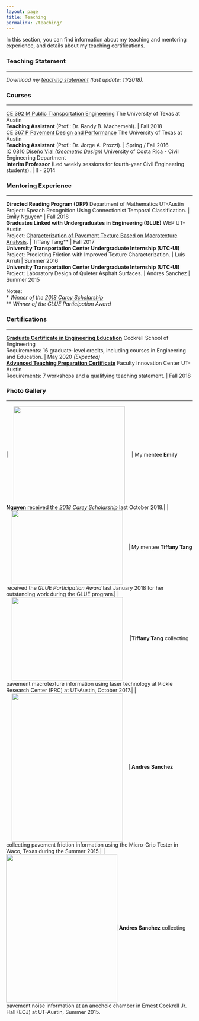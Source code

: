```yaml
---
layout: page
title: Teaching
permalink: /teaching/
---
```


In this section, you can find information about my teaching and mentoring experience, and details about my teaching certifications.

### Teaching Statement
___
<i>Download my [teaching statement](/downloads/teaching_statement.pdf) (last update: 11/2018).</i>

### Courses
___

[CE 392 M Public Transportation Engineering](/downloads/2018_syllabus.pdf) The University of Texas at Austin <br><b>Teaching Assistant</b> (Prof.: Dr. Randy B. Machemehl). | Fall 2018 <br>
[CE 367 P Pavement Design and Performance](/downloads/2016_syllabus.pdf) The University of Texas at Austin <br><b>Teaching Assistant</b> (Prof.: Dr. Jorge A. Prozzi). | Spring / Fall 2016 <br>
[IC 0810 Diseño Vial <i>(Geometric Design)</i>](/downloads/2014_programa.pdf) University of Costa Rica - Civil Engineering Department <br><b>Interim Professor</b> (Led weekly sessions for fourth-year Civil Engineering students). | II - 2014 <br>

### Mentoring Experience
___

<b>Directed Reading Program (DRP)</b> Department of Mathematics UT-Austin<br> Project: Speach Recognition Using Connectionist Temporal Classification. | Emily Nguyen*  | Fall 2018<br>
<b>Graduates Linked with Undergraduates in Engineering (GLUE)</b> WEP UT-Austin<br> Project: [Characterization of Pavement Texture Based on Macrotexture Analysis](/downloads/2017_GLUE.pdf). | Tiffany Tang** | Fall 2017<br>
<b>University Transportation Center Undergraduate Internship (UTC-UI)</b><br> Project: Predicting Friction with Improved Texture Characterization. | Luis Arruti | Summer 2016<br>
<b>University Transportation Center Undergraduate Internship (UTC-UI)</b><br> Project: Laboratory Design of Quieter Asphalt Surfaces. | Andres Sanchez | Summer 2015

Notes:<br>
*<i>   Winner of the [2018 Carey Scholarship](https://www.ices.utexas.edu/about/news/531/)</i><br>
** <i>Winner of the GLUE Participation Award</i>


### Certifications
___

<b>[Graduate Certificate in Engineering Education](http://www.engr.utexas.edu/graduate/certificate-engineering-education)</b> Cockrell School of Engineering<br>Requirements: 16 graduate-level credits, including courses in Engineering and Education. | May 2020 <i>(Expected)</i> <br>
<b>[Advanced Teaching Preparation Certificate](https://facultyinnovate.utexas.edu/gsd)</b> Faculty Innovation Center UT-Austin<br>Requirements: 7 workshops and a qualifying teaching statement. | Fall 2018<br>

### Photo Gallery
___

|<img src="../assets/pictures/Emily.jpg" ALIGN="center" style="margin:0px 15px ; width:300px; height:264px;"/> | My mentee <b>Emily Nguyen</b> received the <i>2018 Carey Scholarship</i> last October 2018.|
|<img src="../assets/pictures/Tiffany_1.jpg" ALIGN="center" style="margin:0px 15px ; width:300px; height:200px;"/>| My mentee <b>Tiffany Tang</b> received the <i>GLUE Participation Award</i> last January 2018 for her outstanding work during the GLUE program.|
|<img src="../assets/pictures/Tiffany_2.jpg" ALIGN="center" style="margin:0px 15px ; width:300px; height:225px;"/> |<b>Tiffany Tang</b> collecting pavement macrotexture information using laser technology at Pickle Research Center (PRC) at UT-Austin, October 2017.|
|<img src="../assets/pictures/Andy_1.jpg" ALIGN="center" style="margin:0px 15px ; width:300px; height:400px;"/>| <b>Andres Sanchez</b> collecting pavement friction information using the Micro-Grip Tester in Waco, Texas during the Summer 2015.|
|<img src="../assets/pictures/Andy_2.jpg" ALIGN="center" style="margin:0px 0px ; width:300px; height:400px;"/>|<b>Andres Sanchez</b> collecting pavement noise information at an anechoic chamber in Ernest Cockrell Jr. Hall (ECJ) at UT-Austin, Summer 2015.


